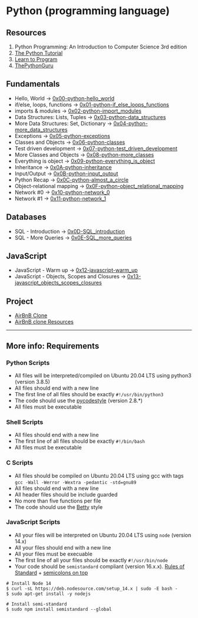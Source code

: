 # Python (programming language)
## Resources
1. Python Programming: An Introduction to Computer Science 3rd edition
2. [The Python Tutorial](https://docs.python.org/3.4/tutorial/index.html)
3. [Learn to Program](https://www.youtube.com/playlist?list=PLGLfVvz_LVvTn3cK5e6LjhgGiSeVlIRwt)
4. [ThePythonGuru](./https://thepythonguru.com/)

## Fundamentals
* Hello, World -> [0x00-python-hello_world](./0x00-python-hello_world)
* if/else, loops, functions -> [0x01-python-if_else_loops_functions](./0x01-python-if_else_loops_functions)
* imports & modules -> [0x02-python-import_modules](./0x02-python-import_modules)
* Data Structures: Lists, Tuples -> [0x03-python-data_structures](./0x03-python-data_structures)
* More Data Structures: Set, Dictionary -> [0x04-python-more_data_structures](./0x04-python-more_data_structures)
* Exceptions -> [0x05-python-exceptions](./0x05-python-exceptions)
* Classes and Objects -> [0x06-python-classes](./0x06-python-classes)
* Test driven development -> [0x07-python-test_driven_development](./0x07-python-test_driven_development)
* More Classes and Objects -> [0x08-python-more_classes](./0x08-python-more_classes)
* Everything is object -> [0x09-python-everything_is_object](./0x09-python-everything_is_object)
* Inheritance -> [0x0A-python-inheritance](./0x0A-python-inheritance)
* Input/Output -> [0x0B-python-input_output](./0x0B-python-input_output)
* Python Recap -> [0x0C-python-almost_a_circle](./0x0C-python-almost_a_circle)
* Object-relational mapping -> [0x0F-python-object_relational_mapping](./0x0F-python-object_relational_mapping)
* Network #0 -> [0x10-python-network_0](./0x10-python-network_0)
* Network #1 -> [0x11-python-network_1](./0x10-python-network_1)

## Databases
* SQL - Introduction -> [0x0D-SQL_introduction](./0x0D-SQL_introduction)
* SQL - More Queries -> [0x0E-SQL_more_queries](./0x0E-SQL_more_queries)

## JavaScript
* JavaScript - Warm up -> [0x12-javascript-warm_up](./0x12-javascript-warm_up)
* JavaScript - Objects, Scopes and Closures -> [0x13-javascript_objects_scopes_closures](./0x13-javascript_objects_scopes_closures)

## Project
* [AirBnB Clone](https://github.com/leroysb/AirBnB_clone)
* [AirBnB clone Resources](./AirBnB_resources)

***

## More info: Requirements

### Python Scripts
* All files will be interpreted/compiled on Ubuntu 20.04 LTS using python3 (version 3.8.5)
* All files should end with a new line
* The first line of all files should be exactly `#!/usr/bin/python3`
* The code should use the [pycodestyle](./https://github.com/PyCQA/pycodestyle/issues/466) (version 2.8.*)
* All files must be executable

### Shell Scripts
* All files should end with a new line
* The first line of all files should be exactly `#!/bin/bash`
* All files must be executable

### C Scripts
* All files should be compiled on Ubuntu 20.04 LTS using gcc with tags `gcc -Wall -Werror -Wextra -pedantic -std=gnu89`
* All files should end with a new line
* All header files should be include guarded
* No more than five functions per file
* The code should use the [Betty](https://github.com/holbertonschool/Betty) style

### JavaScript Scripts
* All your files will be interpreted on Ubuntu 20.04 LTS using `node` (version 14.x)
* All your files should end with a new line
* All your files must be execuable
* The first line of all your files should be exactly `#!/usr/bin/node`
* Your code should be `semistandard` compliant (version 16.x.x). [Rules of Standard](https://standardjs.com/rules.html) + [semicolons on top](https://github.com/standard/semistandard)

```
# Install Node 14
$ curl -sL https://deb.nodesource.com/setup_14.x | sudo -E bash -
$ sudo apt-get install -y nodejs

# Install semi-standard
$ sudo npm install semistandard --global
```
